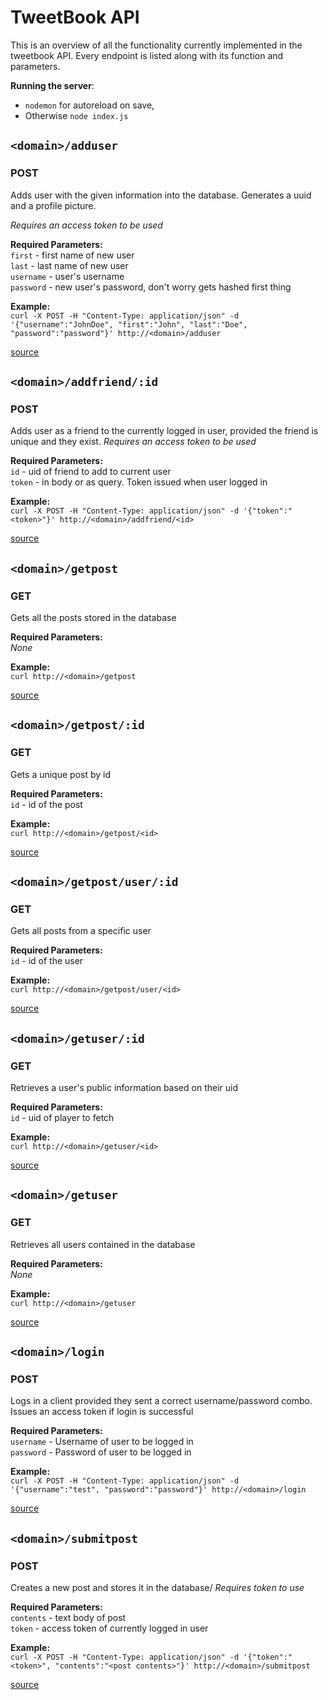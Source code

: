 # TweetBook API
This is an overview of all the functionality currently implemented in the tweetbook API. Every endpoint is listed along with its function and parameters.

**Running the server**: 
- `nodemon` for autoreload on save, 
- Otherwise `node index.js`

## `<domain>/adduser`
### POST
Adds user with the given information into the database. Generates a uuid and a profile picture.

_Requires an access token to be used_

**Required Parameters:**\
`first`     - first name of new user\
`last`      - last name of new user\
`username`  - user's username\
`password`  - new user's password, don't worry gets hashed first thing

**Example:**\
`curl -X POST -H "Content-Type: application/json" -d '{"username":"JohnDoe", "first":"John", "last":"Doe", "password":"password"}' http://<domain>/adduser`

[source](routes/adduser.js)

## `<domain>/addfriend/:id`
### POST
Adds user as a friend to the currently logged in user, provided the friend is unique and they exist.
_Requires an access token to be used_

**Required Parameters:**\
`id`        - uid of friend to add to current user\
`token`     - in body or as query. Token issued when user logged in

**Example:**\
`curl -X POST -H "Content-Type: application/json" -d '{"token":"<token>"}' http://<domain>/addfriend/<id>`

[source](routes/addfriend.js)

## `<domain>/getpost`
### GET
Gets all the posts stored in the database

**Required Parameters:**\
_None_

**Example:**\
`curl http://<domain>/getpost`

[source](routes/getpost.js)

## `<domain>/getpost/:id`
### GET
Gets a unique post by id

**Required Parameters:**\
`id`        - id of the post

**Example:**\
`curl http://<domain>/getpost/<id>`

[source](routes/getpost.js)

## `<domain>/getpost/user/:id`
### GET
Gets all posts from a specific user

**Required Parameters:**\
`id`        - id of the user

**Example:**\
 `curl http://<domain>/getpost/user/<id>`

[source](routes/getpost.js)

## `<domain>/getuser/:id`
### GET
Retrieves a user's public information based on their uid

**Required Parameters:**\
`id`        - uid of player to fetch

**Example:**\
`curl http://<domain>/getuser/<id>`

[source](routes/getuser.js)

## `<domain>/getuser`
### GET
Retrieves all users contained in the database

**Required Parameters:**\
_None_

**Example:**\
`curl http://<domain>/getuser`

[source](routes/getuser.js)

## `<domain>/login`
### POST
Logs in a client provided they sent a correct username/password combo. Issues an access token if login is successful

**Required Parameters:**\
`username`  - Username of user to be logged in\
`password`  - Password of user to be logged in

**Example:**\
`curl -X POST -H "Content-Type: application/json" -d '{"username":"test", "password":"password"}' http://<domain>/login`

[source](routes/login.js)

## `<domain>/submitpost`
### POST
Creates a new post and stores it in the database/
_Requires token to use_

**Required Parameters:**\
`contents`  - text body of post\
`token`     - access token of currently logged in user

**Example:**\
`curl -X POST -H "Content-Type: application/json" -d '{"token":"<token>", "contents":"<post contents>"}' http://<domain>/submitpost`

[source](routes/submitpost.js)